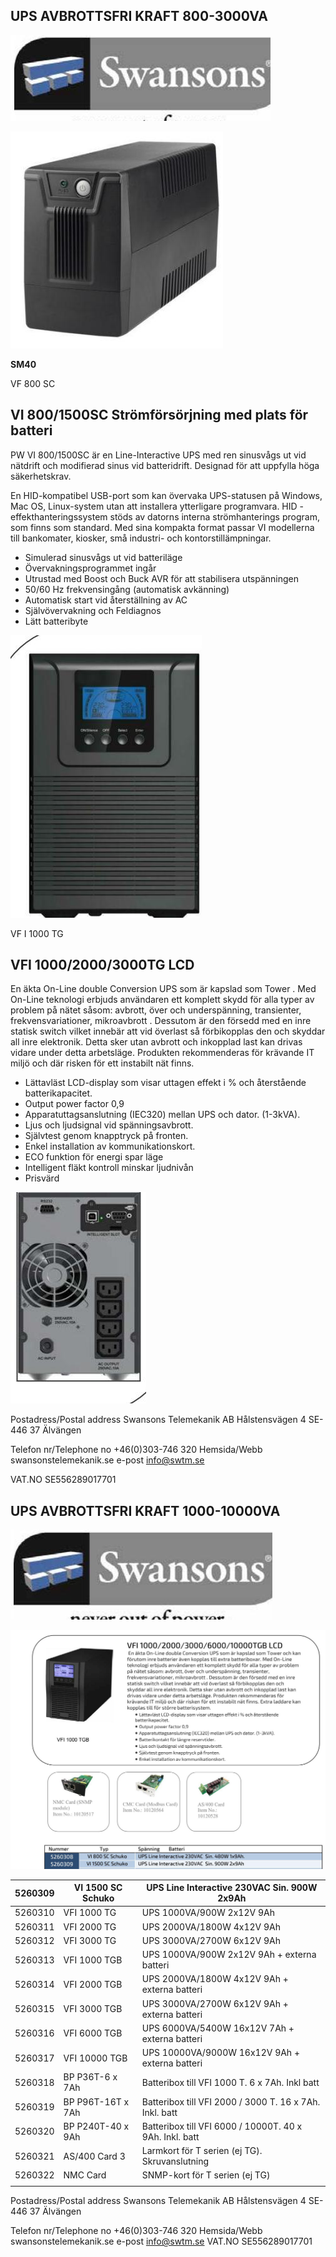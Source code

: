## UPS AVBROTTSFRI KRAFT 800-3000VA

![](images/_page_0_Picture_1.jpeg)

![](images/_page_0_Picture_3.jpeg)

 **SM40** 

VF 800 SC

## VI 800/1500SC  **Strömförsörjning med plats för batteri**

PW VI 800/1500SC är en Line-Interactive UPS med ren sinusvågs ut vid nätdrift och modifierad sinus vid batteridrift. Designad för att uppfylla höga säkerhetskrav.

En HID-kompatibel USB-port som kan övervaka UPS-statusen på Windows, Mac OS, Linux-system utan att installera ytterligare programvara. HID - effekthanteringssystem stöds av datorns interna strömhanterings program, som finns som standard. Med sina kompakta format passar VI modellerna till bankomater, kiosker, små industri- och kontorstillämpningar.

- Simulerad sinusvågs ut vid batteriläge
- Övervakningsprogrammet ingår
- Utrustad med Boost och Buck AVR för att stabilisera utspänningen
- 50/60 Hz frekvensingång (automatisk avkänning)
- Automatisk start vid återställning av AC
- Självövervakning och Feldiagnos
- Lätt batteribyte

![](images/_page_0_Picture_15.jpeg)

VF I 1000 TG

## VFI 1000/2000/3000TG LCD

 En äkta On-Line double Conversion UPS som är kapslad som Tower . Med On-Line teknologi erbjuds användaren ett komplett skydd för alla typer av problem på nätet såsom: avbrott, över och underspänning, transienter, frekvensvariationer, mikroavbrott . Dessutom är den försedd med en inre statisk switch vilket innebär att vid överlast så förbikopplas den och skyddar all inre elektronik. Detta sker utan avbrott och inkopplad last kan drivas vidare under detta arbetsläge. Produkten rekommenderas för krävande IT miljö och där risken för ett instabilt nät finns.

- Lättavläst LCD-display som visar uttagen effekt i % och återstående batterikapacitet.
- Output power factor 0,9
- Apparatuttagsanslutning (IEC320) mellan UPS och dator. (1-3kVA).
- Ljus och ljudsignal vid spänningsavbrott.
- Självtest genom knapptryck på fronten.
- Enkel installation av kommunikationskort.
- ECO funktion för energi spar läge
- Intelligent fläkt kontroll minskar ljudnivån
- Prisvärd

![](images/_page_0_Picture_28.jpeg)

Postadress/Postal address Swansons Telemekanik AB Hålstensvägen 4 SE-446 37 Älvängen

Telefon nr/Telephone no +46(0)303-746 320 Hemsida/Webb swansonstelemekanik.se e-post info@swtm.se

VAT.NO SE556289017701

## UPS AVBROTTSFRI KRAFT 1000-10000VA

![](images/_page_1_Picture_1.jpeg)

![](images/_page_1_Picture_3.jpeg)

| 5260309 | VI 1500 SC Schuko | UPS Line Interactive 230VAC Sin. 900W 2x9Ah             |
|---------|-------------------|---------------------------------------------------------|
| 5260310 | VFI 1000 TG       | UPS 1000VA/900W 2x12V 9Ah                               |
| 5260311 | VFI 2000 TG       | UPS 2000VA/1800W 4x12V 9Ah                              |
| 5260312 | VFI 3000 TG       | UPS 3000VA/2700W 6x12V 9Ah                              |
| 5260313 | VFI 1000 TGB      | UPS 1000VA/900W 2x12V 9Ah + externa batteri             |
| 5260314 | VFI 2000 TGB      | UPS 2000VA/1800W 4x12V 9Ah + externa batteri            |
| 5260315 | VFI 3000 TGB      | UPS 3000VA/2700W 6x12V 9Ah + externa batteri            |
| 5260316 | VFI 6000 TGB      | UPS 6000VA/5400W 16x12V 7Ah + externa batteri           |
| 5260317 | VFI 10000 TGB     | UPS 10000VA/9000W 16x12V 9Ah + externa batteri          |
| 5260318 | BP P36T-6 x 7Ah   | Batteribox till VFI 1000 T. 6 x 7Ah. Inkl batt          |
| 5260319 | BP P96T-16T x 7Ah | Batteribox till VFI 2000 / 3000 T. 16 x 7Ah. Inkl. batt |
| 5260320 | BP P240T-40 x 9Ah | Batteribox till VFI 6000 / 10000T. 40 x 9Ah. Inkl. batt |
| 5260321 | AS/400 Card 3     | Larmkort för T serien (ej TG). Skruvanslutning          |
| 5260322 | NMC Card          | SNMP-kort för T serien (ej TG)                          |
|         |                   |                                                         |

Postadress/Postal address Swansons Telemekanik AB Hålstensvägen 4 SE-446 37 Älvängen

Telefon nr/Telephone no +46(0)303-746 320 Hemsida/Webb swansonstelemekanik.se e-post info@swtm.se VAT.NO SE556289017701